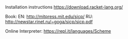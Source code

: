 Installation instructions
https://download.racket-lang.org/

Book:
EN: http://mitpress.mit.edu/sicp/
RU: http://newstar.rinet.ru/~goga/sicp/sicp.pdf

Online Interpreter:
https://repl.it/languages/Scheme
